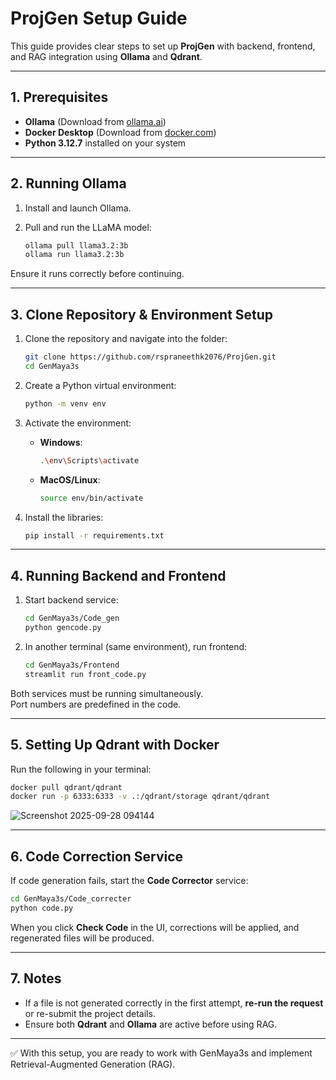 # ProjGen Setup Guide

This guide provides clear steps to set up **ProjGen** with backend, frontend, and RAG integration using **Ollama** and **Qdrant**.

---

## 1. Prerequisites

- **Ollama** (Download from [ollama.ai](https://ollama.ai/))  
- **Docker Desktop** (Download from [docker.com](https://www.docker.com/products/docker-desktop/))  
- **Python 3.12.7** installed on your system  

---

## 2. Running Ollama

1. Install and launch Ollama.  
2. Pull and run the LLaMA model:  

   ```bash
   ollama pull llama3.2:3b
   ollama run llama3.2:3b
   ```

Ensure it runs correctly before continuing.

---

## 3. Clone Repository & Environment Setup

1. Clone the repository and navigate into the folder:

   ```bash
   git clone https://github.com/rspraneethk2076/ProjGen.git
   cd GenMaya3s
   ```

2. Create a Python virtual environment:

   ```bash
   python -m venv env
   ```

3. Activate the environment:  

   - **Windows**:  
     ```bash
     .\env\Scripts\activate
     ```  
   - **MacOS/Linux**:  
     ```bash
     source env/bin/activate
     ```
4. Install the libraries:  
     ```bash
     pip install -r requirements.txt
     ```  

---

## 4. Running Backend and Frontend

1. Start backend service:

   ```bash
   cd GenMaya3s/Code_gen
   python gencode.py
   ```

2. In another terminal (same environment), run frontend:

   ```bash
   cd GenMaya3s/Frontend
   streamlit run front_code.py
   ```

Both services must be running simultaneously.  
Port numbers are predefined in the code.

---

## 5. Setting Up Qdrant with Docker

Run the following in your terminal:

```bash
docker pull qdrant/qdrant
docker run -p 6333:6333 -v .:/qdrant/storage qdrant/qdrant
```


![Screenshot 2025-09-28 094144](https://github.com/user-attachments/assets/9bc4d69b-4dcb-4189-9e54-5e58d53cfc77)

---

## 6. Code Correction Service

If code generation fails, start the **Code Corrector** service:

```bash
cd GenMaya3s/Code_correcter
python code.py
```

When you click **Check Code** in the UI, corrections will be applied, and regenerated files will be produced.

---

## 7. Notes

- If a file is not generated correctly in the first attempt, **re-run the request** or re-submit the project details.  
- Ensure both **Qdrant** and **Ollama** are active before using RAG.  

---

✅ With this setup, you are ready to work with GenMaya3s and implement Retrieval-Augmented Generation (RAG).
